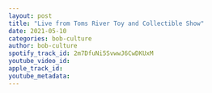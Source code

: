 ```yaml
---
layout: post
title: "Live from Toms River Toy and Collectible Show"
date: 2021-05-10
categories: bob-culture
author: bob-culture
spotify_track_id: 2m7DfuNi5SvwwJ6CwDKUxM
youtube_video_id: 
apple_track_id: 
youtube_metadata: 
---
```

